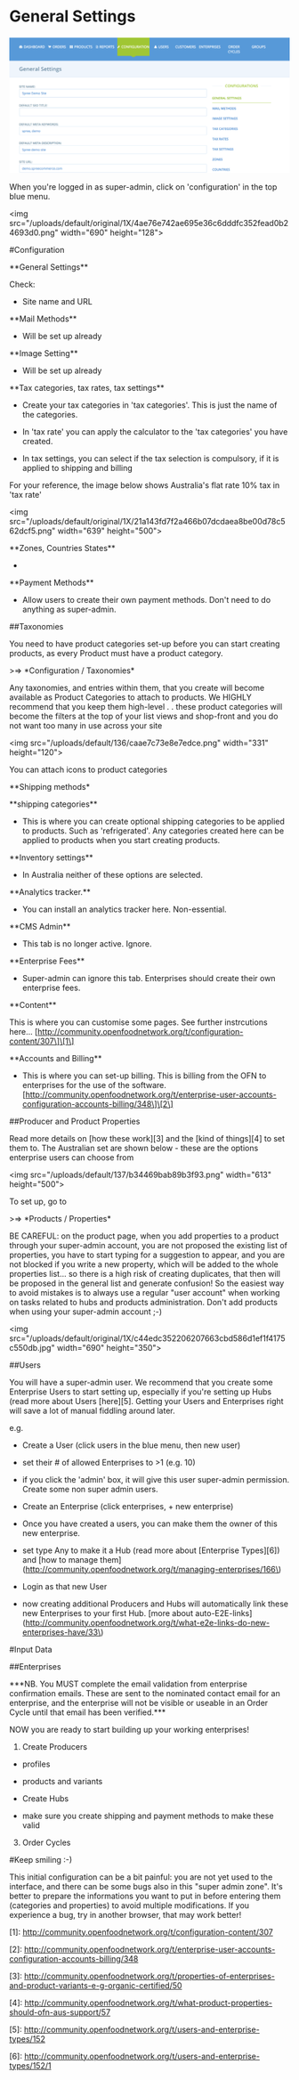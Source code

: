 # General Settings

![](/assets/import.png)

 When you're logged in as super-admin, click on 'configuration' in the top blue menu.

&lt;img src="/uploads/default/original/1X/4ae76e742ae695e36c6dddfc352fead0b24693d0.png" width="690" height="128"&gt;



\#Configuration

\*\*General Settings\*\*

Check:

- Site name and URL



\*\*Mail Methods\*\*

- Will be set up already



\*\*Image Setting\*\*

- Will be set up already



\*\*Tax categories, tax rates, tax settings\*\*

- Create your tax categories in 'tax categories'. This is just the name of the categories.

- In 'tax rate' you can apply the calculator to the 'tax categories' you have created.

- In tax settings, you can select if the tax selection is compulsory, if it is applied to shipping and billing

For your reference, the image below shows Australia's flat rate 10% tax in 'tax rate'

&lt;img src="/uploads/default/original/1X/21a143fd7f2a466b07dcdaea8be00d78c562dcf5.png" width="639" height="500"&gt;



\*\*Zones, Countries States\*\*

- 



\*\*Payment Methods\*\*

- Allow users to create their own payment methods. Don't need to do anything as super-admin.



\#\#Taxonomies

You need to have product categories set-up before you can start creating products, as every Product must have a product category.



&gt;=&gt; \*Configuration / Taxonomies\*



Any taxonomies, and entries within them, that you create will become available as Product Categories to attach to products. We HIGHLY recommend that you keep them high-level . . these product categories will become the filters at the top of your list views and shop-front and you do not want too many in use across your site 



&lt;img src="/uploads/default/136/caae7c73e8e7edce.png" width="331" height="120"&gt; 



You can attach icons to product categories



\*\*Shipping methods\*



\*\*shipping categories\*\*

-  This is where you can create optional shipping categories to be applied to products. Such as 'refrigerated'. Any categories created here can be applied to products when you start creating products.



\*\*Inventory settings\*\*

- In Australia neither of these options are selected.



\*\*Analytics tracker.\*\*

- You can install an analytics tracker here. Non-essential.



\*\*CMS Admin\*\*

- This tab is no longer active. Ignore.



\*\*Enterprise Fees\*\*

- Super-admin can ignore this tab. Enterprises should create their own enterprise fees.



\*\*Content\*\*

This is where you can customise some pages. See further instrcutions here... \[http://community.openfoodnetwork.org/t/configuration-content/307\]\[1\]



\*\*Accounts and Billing\*\*

- This is where you can set-up billing. This is billing from the OFN to enterprises for the use of the software. \[http://community.openfoodnetwork.org/t/enterprise-user-accounts-configuration-accounts-billing/348\]\[2\]



\#\#Producer and Product Properties



Read more details on \[how these work\]\[3\] and the \[kind of things\]\[4\] to set them to. The Australian set are shown below - these are the options enterprise users can choose from 



&lt;img src="/uploads/default/137/b34469bab89b3f93.png" width="613" height="500"&gt; 



To set up, go to

&gt;=&gt; \*Products / Properties\* 



BE CAREFUL: on the product page, when you add properties to a product through your super-admin account, you are not proposed the existing list of properties, you have to start typing for a suggestion to appear, and you are not blocked if you write a new property, which will be added to the whole properties list... so there is a high risk of creating duplicates, that then will be proposed in the general list and generate confusion! So the easiest way to avoid mistakes is to always use a regular "user account" when working on tasks related to hubs and products administration. Don't add products when using your super-admin account ;-\)

&lt;img src="/uploads/default/original/1X/c44edc352206207663cbd586d1ef1f4175c550db.jpg" width="690" height="350"&gt;



\#\#Users

You will have a super-admin user. We recommend that you create some Enterprise Users to start setting up, especially if you're setting up Hubs \(read more about Users \[here\]\[5\]. Getting your Users and Enterprises right will save a lot of manual fiddling around later.



e.g. 



- Create a User \(click users in the blue menu, then new user\)

 - set their \# of allowed Enterprises to &gt;1 \(e.g. 10\)

 - if you click the 'admin' box, it will give this user super-admin permission. Create some non super admin users.

- Create an Enterprise \(click enterprises, + new enterprise\)

 - Once you have created a users, you can make them the owner of this new enterprise.

 - set type Any to make it a Hub \(read more about \[Enterprise Types\]\[6\]\) and \[how to manage them\]\(http://community.openfoodnetwork.org/t/managing-enterprises/166\)

- Login as that new User

 - now creating additional Producers and Hubs will automatically link these new Enterprises to your first Hub. \[more about auto-E2E-links\]\(http://community.openfoodnetwork.org/t/what-e2e-links-do-new-enterprises-have/33\)





\#Input Data

\#\#Enterprises

\*\*\*NB. You MUST complete the email validation from enterprise confirmation emails. These are sent to the nominated contact email for an enterprise, and the enterprise will not be visible or useable in an Order Cycle until that email has been verified.\*\*\*



NOW you are ready to start building up your working enterprises!



1. Create Producers

 - profiles 

 - products and variants

- Create Hubs

 - make sure you create shipping and payment methods to make these valid

3.  Order Cycles







\#Keep smiling :-\)



This initial configuration can be a bit painful: you are not yet used to the interface, and there can be some bugs also in this "super admin zone". It's better to prepare the informations you want to put in before entering them \(categories and properties\) to avoid multiple modifications. If you experience a bug, try in another browser, that may work better!





  \[1\]: http://community.openfoodnetwork.org/t/configuration-content/307

  \[2\]: http://community.openfoodnetwork.org/t/enterprise-user-accounts-configuration-accounts-billing/348

  \[3\]: http://community.openfoodnetwork.org/t/properties-of-enterprises-and-product-variants-e-g-organic-certified/50

  \[4\]: http://community.openfoodnetwork.org/t/what-product-properties-should-ofn-aus-support/57

  \[5\]: http://community.openfoodnetwork.org/t/users-and-enterprise-types/152

  \[6\]: http://community.openfoodnetwork.org/t/users-and-enterprise-types/152/1

